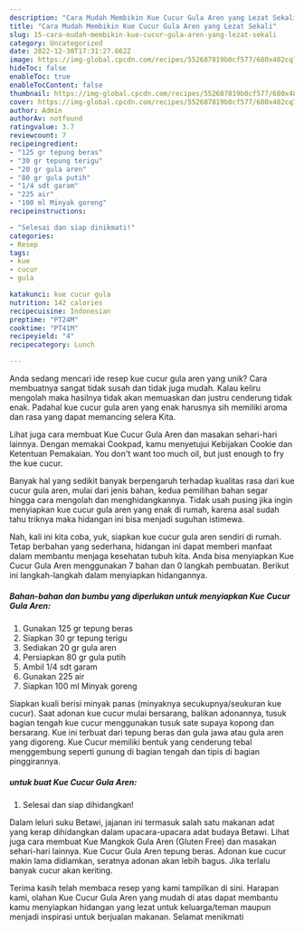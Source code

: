 ```yaml
---
description: "Cara Mudah Membikin Kue Cucur Gula Aren yang Lezat Sekali"
title: "Cara Mudah Membikin Kue Cucur Gula Aren yang Lezat Sekali"
slug: 15-cara-mudah-membikin-kue-cucur-gula-aren-yang-lezat-sekali
category: Uncategorized
date: 2022-12-30T17:31:27.662Z
image: https://img-global.cpcdn.com/recipes/552687819b0cf577/680x482cq70/kue-cucur-gula-aren-foto-resep-utama.jpg
hideToc: false
enableToc: true
enableTocContent: false
thumbnail: https://img-global.cpcdn.com/recipes/552687819b0cf577/680x482cq70/kue-cucur-gula-aren-foto-resep-utama.jpg
cover: https://img-global.cpcdn.com/recipes/552687819b0cf577/680x482cq70/kue-cucur-gula-aren-foto-resep-utama.jpg
author: Admin
authorAv: notfound
ratingvalue: 3.7
reviewcount: 7
recipeingredient:
- "125 gr tepung beras"
- "30 gr tepung terigu"
- "20 gr gula aren"
- "80 gr gula putih"
- "1/4 sdt garam"
- "225 air"
- "100 ml Minyak goreng"
recipeinstructions:

- "Selesai dan siap dinikmati!"
categories:
- Resep
tags:
- kue
- cucur
- gula

katakunci: kue cucur gula 
nutrition: 142 calories
recipecuisine: Indonesian
preptime: "PT24M"
cooktime: "PT41M"
recipeyield: "4"
recipecategory: Lunch

---
```





Anda sedang mencari ide resep kue cucur gula aren yang unik? Cara membuatnya sangat tidak susah dan tidak juga mudah. Kalau keliru mengolah maka hasilnya tidak akan memuaskan dan justru cenderung tidak enak. Padahal kue cucur gula aren yang enak harusnya sih memiliki aroma dan rasa yang dapat memancing selera Kita.





Lihat juga cara membuat Kue Cucur Gula Aren dan masakan sehari-hari lainnya. Dengan memakai Cookpad, kamu menyetujui Kebijakan Cookie dan Ketentuan Pemakaian. You don&#39;t want too much oil, but just enough to fry the kue cucur.

Banyak hal yang sedikit banyak berpengaruh terhadap kualitas rasa dari kue cucur gula aren, mulai dari jenis bahan, kedua pemilihan bahan segar hingga cara mengolah dan menghidangkannya. Tidak usah pusing jika ingin menyiapkan kue cucur gula aren yang enak di rumah, karena asal sudah tahu triknya maka hidangan ini bisa menjadi suguhan istimewa.






Nah, kali ini kita coba, yuk, siapkan kue cucur gula aren sendiri di rumah. Tetap berbahan yang sederhana, hidangan ini dapat memberi manfaat dalam membantu menjaga kesehatan tubuh kita. Anda bisa menyiapkan Kue Cucur Gula Aren menggunakan 7 bahan dan 0 langkah pembuatan. Berikut ini langkah-langkah dalam menyiapkan hidangannya.

<!--inarticleads1-->

##### Bahan-bahan dan bumbu yang diperlukan untuk menyiapkan Kue Cucur Gula Aren:

1. Gunakan 125 gr tepung beras
1. Siapkan 30 gr tepung terigu
1. Sediakan 20 gr gula aren
1. Persiapkan 80 gr gula putih
1. Ambil 1/4 sdt garam
1. Gunakan 225 air
1. Siapkan 100 ml Minyak goreng


Siapkan kuali berisi minyak panas (minyaknya secukupnya/seukuran kue cucur). Saat adonan kue cucur mulai bersarang, balikan adonannya, tusuk bagian tengah kue cucur menggunakan tusuk sate supaya kopong dan bersarang. Kue ini terbuat dari tepung beras dan gula jawa atau gula aren yang digoreng. Kue Cucur memiliki bentuk yang cenderung tebal menggembung seperti gunung di bagian tengah dan tipis di bagian pinggirannya. 

<!--inarticleads2-->

#####  untuk buat Kue Cucur Gula Aren:


1. Selesai dan siap dihidangkan!

Dalam leluri suku Betawi, jajanan ini termasuk salah satu makanan adat yang kerap dihidangkan dalam upacara-upacara adat budaya Betawi. Lihat juga cara membuat Kue Mangkok Gula Aren (Gluten Free) dan masakan sehari-hari lainnya. Kue Cucur Gula Aren tepung beras. Adonan kue cucur makin lama didiamkan, seratnya adonan akan lebih bagus. Jika terlalu banyak cucur akan keriting. 

Terima kasih telah membaca resep yang kami tampilkan di sini. Harapan kami, olahan Kue Cucur Gula Aren yang mudah di atas dapat membantu kamu menyiapkan hidangan yang lezat untuk keluarga/teman maupun menjadi inspirasi untuk berjualan makanan. Selamat menikmati
